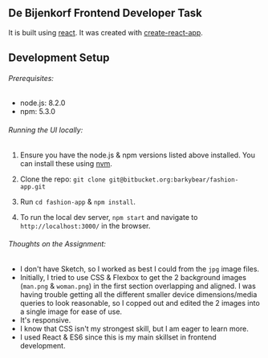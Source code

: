 ## De Bijenkorf Frontend Developer Task

It is built using [react](https://facebook.github.io/react/). It was created with [create-react-app](https://github.com/facebookincubator/create-react-app).

## Development Setup

###### Prerequisites:

- node.js: 8.2.0
- npm: 5.3.0

###### Running the UI locally:

1. Ensure you have the node.js & npm versions listed above installed. You can install these using [nvm](https://github.com/creationix/nvm).

2. Clone the repo: `git clone git@bitbucket.org:barkybear/fashion-app.git`

3. Run `cd fashion-app` & `npm install`.

4. To run the local dev server, `npm start` and navigate to `http://localhost:3000/` in the browser.


###### Thoughts on the Assignment:

- I don't have Sketch, so I worked as best I could from the `jpg` image files.
- Initially, I tried to use CSS & Flexbox to get the 2 background images (`man.png` & `woman.png`) in the first section overlapping and aligned. I was having trouble getting all the different smaller device dimensions/media queries to look reasonable, so I copped out and edited the 2 images into a single image for ease of use.
- It's responsive.
- I know that CSS isn't my strongest skill, but I am eager to learn more.
- I used React & ES6 since this is my main skillset in frontend development.
